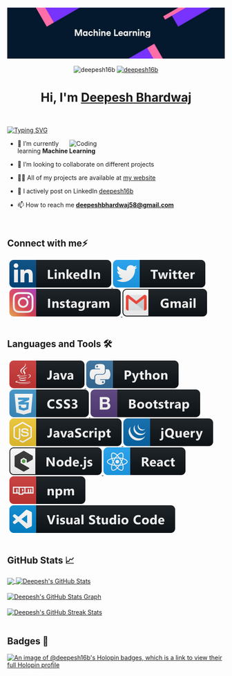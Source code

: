 [![MasterHead](/banner.jpg)](https://rishavchanda.io)

<p align="center">
<img src="https://komarev.com/ghpvc/?username=deepesh16b&label=Profile%20views&color=6805D3&style=flat" alt="deepesh16b" />
 <a href="https://github.com/deepesh16b?tab=followers"> 
  <img src="https://img.shields.io/github/followers/deepesh16b.svg?style=social&label=Follow" alt="deepesh16b" />
 </a>
</p>

<h1 align="center" >Hi, I'm <a href="https://linkedin.com/in/deepesh16b" target="_blank">Deepesh Bhardwaj <br> </a> </h1> <br>

[![Typing SVG](https://readme-typing-svg.herokuapp.com?font=Fira+Code&weight=500&size=21&duration=4500&pause=1000&color=89E1FF&multiline=true&width=700&lines=A+passionate+Full+Stack+Developer+from+India)](https://git.io/typing-svg)

<img align="right" alt="Coding" width="360" src="https://www.wingstechsolutions.com/wp-content/uploads/2022/03/full-stack-development.gif">

- 🌱 I’m currently learning **Machine Learning**

- 👯 I’m looking to collaborate on different projects

- 👨‍💻 All of my projects are available at [my website](https://deepesh16b.github.io/portfolio/)

- 📝 I actively post on LinkedIn [deepesh16b]([https://deepesh16b.github.io/portfolio/](https://www.linkedin.com/in/deepesh16b/))
 
- 📫 How to reach me **deepeshbhardwaj58@gmail.com**
<br>

## Connect with me⚡

<p align="left" style="margin: 0 5px;">
  <a href="[https://linkedin.com/in/deepesh16b]">
    <img src="logo/linkedin.svg" alt="example badge" style="vertical-align:top margin:6px 4px">
  </a> 
 <a href="[https://twitter.com/deepesh_b_16]">
    <img src="logo/twitter.svg" alt="example badge" style="vertical-align:top margin:6px 4px">
  </a> 
  <a href="[https://instagram.com/deepesh_b_16]">
    <img src="logo/instagram.svg" alt="example badge" style="vertical-align:top margin:6px 4px">
  </a> 
 <a href="mailto:deepeshbhardwaj58@gmail.com">
    <img src="logo/gmail.svg" alt="example badge" style="vertical-align:top margin:6px 4px">
  </a> 
 
</p>
<br> 

## Languages and Tools 🛠
<p align="left" style="margin: 0 5px;"> 
  <!-- >
<a href="https://getbootstrap.com" target="_blank" rel="noreferrer"> <img src="https://raw.githubusercontent.com/devicons/devicon/master/icons/bootstrap/bootstrap-plain-wordmark.svg" alt="bootstrap" width="40" height="40"/> </a> &emsp;
  <a href="https://www.cprogramming.com/" target="_blank" rel="noreferrer"> <img src="https://raw.githubusercontent.com/devicons/devicon/master/icons/c/c-original.svg" alt="c" width="40" height="40"/> </a> &emsp;
  <a href="https://www.w3schools.com/cpp/" target="_blank" rel="noreferrer"> <img src="https://raw.githubusercontent.com/devicons/devicon/master/icons/cplusplus/cplusplus-original.svg" alt="cplusplus" width="40" height="40"/> </a> &emsp;
  <a href="https://www.w3schools.com/css/" target="_blank" rel="noreferrer"> <img src="https://raw.githubusercontent.com/devicons/devicon/master/icons/css3/css3-original-wordmark.svg" alt="css3" width="40" height="40"/> </a>  &emsp;
  <a href="https://www.w3.org/html/" target="_blank" rel="noreferrer"> <img src="https://raw.githubusercontent.com/devicons/devicon/master/icons/html5/html5-original-wordmark.svg" alt="html5" width="40" height="40"/> </a>  &emsp;
  <a href="https://www.java.com" target="_blank" rel="noreferrer"> <img src="https://raw.githubusercontent.com/devicons/devicon/master/icons/java/java-original.svg" alt="java" width="40" height="40"/> </a> &emsp;
  <a href="https://developer.mozilla.org/en-US/docs/Web/JavaScript" target="_blank" rel="noreferrer"> <img src="https://raw.githubusercontent.com/devicons/devicon/master/icons/javascript/javascript-original.svg" alt="javascript" width="40" height="40"/> </a> &emsp;
  <a href="https://www.mongodb.com/" target="_blank" rel="noreferrer"> <img src="https://raw.githubusercontent.com/devicons/devicon/master/icons/mongodb/mongodb-original-wordmark.svg" alt="mongodb" width="40" height="40"/> </a> &emsp;
  <a href="https://www.mysql.com/" target="_blank" rel="noreferrer"> <img src="https://raw.githubusercontent.com/devicons/devicon/master/icons/mysql/mysql-original-wordmark.svg" alt="mysql" width="40" height="40"/> </a> &emsp;
 <a href="https://nodejs.org" target="_blank" rel="noreferrer"> <img src="https://raw.githubusercontent.com/devicons/devicon/master/icons/nodejs/nodejs-original-wordmark.svg" alt="nodejs" width="40" height="40"/> </a> &emsp;
  <a href="https://www.python.org" target="_blank" rel="noreferrer"> <img src="https://raw.githubusercontent.com/devicons/devicon/master/icons/python/python-original.svg" alt="python" width="40" height="40"/> </a> &emsp;
  <a href="https://reactjs.org/" target="_blank" rel="noreferrer"> <img src="https://raw.githubusercontent.com/devicons/devicon/master/icons/react/react-original-wordmark.svg" alt="react" width="40" height="40"/> </a> &emsp;
<-->
  <a href="#">
    <img src="logo/java.svg" alt="example badge" style="vertical-align:top margin:6px 4px">
  </a> 
 <a href="#">
    <img src="logo/python.svg" alt="example badge" style="vertical-align:top margin:6px 4px">
  </a> 
 <a href="#">
    <img src="logo/css3.svg" alt="example badge" style="vertical-align:top margin:6px 4px">
  </a> 
 <a href="#">
    <img src="logo/bootstrap.svg" alt="example badge" style="vertical-align:top margin:6px 4px">
  </a> 
 <a href="#">
    <img src="logo/js.svg" alt="example badge" style="vertical-align:top margin:6px 4px">
  </a> 
 <a href="#">
    <img src="logo/jquery.svg" alt="example badge" style="vertical-align:top margin:6px 4px">
  </a> 
 <a href="#">
    <img src="logo/nodejs_larger.svg" alt="example badge" style="vertical-align:top margin:6px 4px">
  </a> 
 <a href="#">
    <img src="logo/react.svg" alt="example badge" style="vertical-align:top margin:6px 4px">
  </a> 
  <a href="#">
    <img src="logo/npm.svg" alt="example badge" style="vertical-align:top margin:6px 4px">
  </a> 
 <a href="#">
    <img src="logo/visualstudio_code.svg" alt="example badge" style="vertical-align:top margin:6px 4px">
  </a> 
</p>
<br>

## GitHub Stats 📈
<a href="https://github.com/deepesh16b/deepesh16b">
  <img align="center" src="https://github-readme-stats.vercel.app/api/top-langs/?username=deepesh16b&hide=less&title_color=d13979&text_color=c9cacc&icon_color=2bbc8a&bg_color=1d1f21&langs_count=3" />
</a>

<a href="https://github.com/deepesh16b/deepesh16b">
  <img align="center" src="https://github-readme-stats.vercel.app/api?username=deepesh16b&count_private=true&show_icons=true&theme=radical&hide_border=true&custom_title=Deepesh%20Bhardwaj%27s%20Github%20Stats" alt="Deepesh's GitHub Stats" />
</a>
<br><br>

<a href="https://github.com/deepesh16b/deepesh16b">
  <img align="center" src="https://github-profile-summary-cards.vercel.app/api/cards/profile-details?username=deepesh16b&theme=radical&hide_border=true)](https://github.com/deepesh16b" alt="Deepesh's GitHub Stats Graph"/>
</a>
<br><br>

<a href="https://github.com/deepesh16b/deepesh16b">
  <img align="center" src="https://github-readme-streak-stats.herokuapp.com/?user=deepesh16b&theme=dark" alt="Deepesh's GitHub Streak Stats"/>
</a>
<br><br>

## Badges 🚀

[![An image of @deepesh16b's Holopin badges, which is a link to view their full Holopin profile](https://holopin.me/deepesh16b)](https://holopin.io/@deepesh16b)
